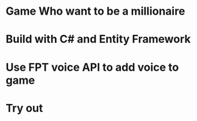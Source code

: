 # Game Who want to be a millionaire
# Build with C# and Entity Framework 
# Use FPT voice API to add voice to game
# Try out

